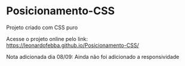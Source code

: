 # Posicionamento-CSS
Projeto criado com CSS puro

Acesse o projeto online pelo link: https://leonardofebba.github.io/Posicionamento-CSS/

Nota adicionada dia 08/09: Ainda não foi adicionado a responsividade
